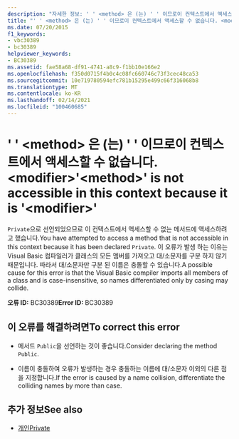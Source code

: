 ```yaml
---
description: "자세한 정보: ' ' <method> 은 (는) ' ' 이므로이 컨텍스트에서 액세스할 수 없습니다. <modifier>"
title: "' ' <method> 은 (는) ' ' 이므로이 컨텍스트에서 액세스할 수 없습니다. <modifier>"
ms.date: 07/20/2015
f1_keywords:
- vbc30389
- bc30389
helpviewer_keywords:
- BC30389
ms.assetid: fae58a68-df91-4741-a8c9-f1bb10e166e2
ms.openlocfilehash: f350d0715f4b0c4c08fc660746c73f3cec48ca53
ms.sourcegitcommit: 10e719780594efc781b15295e499c66f316068b8
ms.translationtype: MT
ms.contentlocale: ko-KR
ms.lasthandoff: 02/14/2021
ms.locfileid: "100460685"
---
```

# <a name="method-is-not-accessible-in-this-context-because-it-is-modifier"></a><span data-ttu-id="627bc-103">' ' \<method> 은 (는) ' ' 이므로이 컨텍스트에서 액세스할 수 없습니다. \<modifier></span><span class="sxs-lookup"><span data-stu-id="627bc-103">'\<method>' is not accessible in this context because it is '\<modifier>'</span></span>

<span data-ttu-id="627bc-104">`Private`으로 선언되었으므로 이 컨텍스트에서 액세스할 수 없는 메서드에 액세스하려고 했습니다.</span><span class="sxs-lookup"><span data-stu-id="627bc-104">You have attempted to access a method that is not accessible in this context because it has been declared `Private`.</span></span> <span data-ttu-id="627bc-105">이 오류가 발생 하는 이유는 Visual Basic 컴파일러가 클래스의 모든 멤버를 가져오고 대/소문자를 구분 하지 않기 때문입니다. 따라서 대/소문자만 구분 된 이름은 충돌할 수 있습니다.</span><span class="sxs-lookup"><span data-stu-id="627bc-105">A possible cause for this error is that the Visual Basic compiler imports all members of a class and is case-insensitive, so names differentiated only by casing may collide.</span></span>  
  
 <span data-ttu-id="627bc-106">**오류 ID:** BC30389</span><span class="sxs-lookup"><span data-stu-id="627bc-106">**Error ID:** BC30389</span></span>  
  
## <a name="to-correct-this-error"></a><span data-ttu-id="627bc-107">이 오류를 해결하려면</span><span class="sxs-lookup"><span data-stu-id="627bc-107">To correct this error</span></span>  
  
- <span data-ttu-id="627bc-108">메서드 `Public`을 선언하는 것이 좋습니다.</span><span class="sxs-lookup"><span data-stu-id="627bc-108">Consider declaring the method `Public`.</span></span>  
  
- <span data-ttu-id="627bc-109">이름이 충돌하여 오류가 발생하는 경우 충돌하는 이름에 대/소문자 이외의 다른 점을 지정합니다.</span><span class="sxs-lookup"><span data-stu-id="627bc-109">If the error is caused by a name collision, differentiate the colliding names by more than case.</span></span>  
  
## <a name="see-also"></a><span data-ttu-id="627bc-110">추가 정보</span><span class="sxs-lookup"><span data-stu-id="627bc-110">See also</span></span>

- [<span data-ttu-id="627bc-111">개인</span><span class="sxs-lookup"><span data-stu-id="627bc-111">Private</span></span>](../language-reference/modifiers/private.md)
